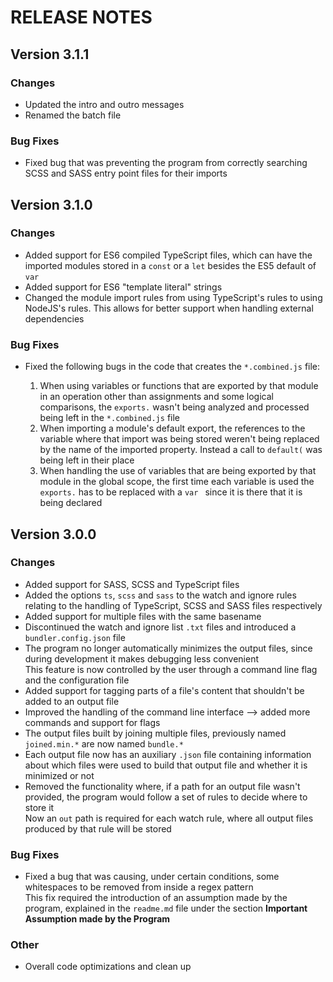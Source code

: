 # RELEASE NOTES  

## Version 3.1.1  

### Changes  

- Updated the intro and outro messages
- Renamed the batch file

### Bug Fixes  

- Fixed bug that was preventing the program from correctly searching SCSS and SASS entry point files for their imports

## Version 3.1.0  

### Changes  

- Added support for ES6 compiled TypeScript files, which can have the imported modules stored in a `const` or a `let` besides the ES5 default of `var`
- Added support for ES6 "template literal" strings
- Changed the module import rules from using TypeScript's rules to using NodeJS's rules. This allows for better support when handling external dependencies

### Bug Fixes  

- Fixed the following bugs in the code that creates the `*.combined.js` file:  

  1. When using variables or functions that are exported by that module in an operation other than assignments and some logical comparisons, the `exports.` wasn't being analyzed and processed being left in the `*.combined.js` file
  2. When importing a module's default export, the references to the variable where that import was being stored weren't being replaced by the name of the imported property. Instead a call to `default(` was being left in their place
  3. When handling the use of variables that are being exported by that module in the global scope, the first time each variable is used the `exports.` has to be replaced with a `var ` since it is there that it is being declared

## Version 3.0.0  

### Changes  

- Added support for SASS, SCSS and TypeScript files
- Added the options `ts`, `scss` and `sass` to the watch and ignore rules relating to the handling of TypeScript, SCSS and SASS files respectively
- Added support for multiple files with the same basename
- Discontinued the watch and ignore list `.txt` files and introduced a `bundler.config.json` file
- The program no longer automatically minimizes the output files, since during development it makes debugging less convenient  
This feature is now controlled by the user through a command line flag and the configuration file
- Added support for tagging parts of a file's content that shouldn't be added to an output file
- Improved the handling of the command line interface --> added more commands and support for flags
- The output files built by joining multiple files, previously named `joined.min.*` are now named `bundle.*`
- Each output file now has an auxiliary `.json` file containing information about which files were used to build that output file and whether it is minimized or not
- Removed the functionality where, if a path for an output file wasn't provided, the program would follow a set of rules to decide where to store it  
Now an `out` path is required for each watch rule, where all output files produced by that rule will be stored

### Bug Fixes  

- Fixed a bug that was causing, under certain conditions, some whitespaces to be removed from inside a regex pattern  
This fix required the introduction of an assumption made by the program, explained in the `readme.md` file under the section **Important Assumption made by the Program**

### Other  

- Overall code optimizations and clean up
